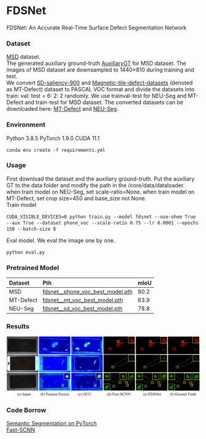 # FDSNet
FDSNet: An Accurate Real-Time Surface Defect Segmentation Network

### Dataset
[MSD](https://github.com/jianzhang96/MSD) dataset.<br/>
The generated auxiliary ground-truth [AuxiliaryGT](https://1drv.ms/u/s!AhqlXalcO8TlgQNVPQYyJPoBQG1k?e=gqXnRr) for MSD dataset.
The images of MSD dataset are downsampled to 1440×810 during training and test. <br>
We convert [SD-saliency-900](https://github.com/SongGuorong/MCITF/tree/master/SD-saliency-900) and [Magnetic-tile-defect-datasets](https://github.com/abin24/Magnetic-tile-defect-datasets.) (denoted as MT-Defect) dataset to PASCAL VOC format and divide the datasets
into train: val: test = 6: 2: 2 randomly. We use trainval-test for NEU-Seg and MT-Defect and train-test for MSD dataset. The converted datasets can be downloaded here: [MT-Defect](https://1drv.ms/u/s!AhqlXalcO8TlgQLtuDrRig6JfIju?e=wE8sjx) and [NEU-Seg](https://1drv.ms/u/s!AhqlXalcO8TlgQGHVQR0soRxX76b?e=Nx0FpY).

### Environment
Python 3.8.5 PyTorch 1.9.0 CUDA 11.1
```
conda env create -f requirements.yml
```

### Usage
First download the dataset and the auxiliary ground-truth. Put the auxiliary GT to the data folder and modify the path in the /core/data/dataloader.<br/>
when train model on NEU-Seg, set scale-ratio=None. when train model on MT-Defect, set crop size=450 and base_size not None. <br/>
Train model
```
CUDA_VISIBLE_DEVICES=0 python train.py --model fdsnet --use-ohem True --aux True --dataset phone_voc --scale-ratio 0.75 --lr 0.0001 --epochs 150 --batch-size 8
```
Eval model. We eval the image one by one.
```
python eval.py
```
### Pretrained Model
| Dataset | Pth | mIoU |
| :------| :------ | :------ |
| MSD | [fdsnet__phone_voc_best_model.pth](https://1drv.ms/u/s!AhqlXalcO8TlfvMadgOHhCtN7Po?e=yhg6aD) | 90.2 |
| MT-Defect | [fdsnet__mt_voc_best_model.pth](https://1drv.ms/u/s!AhqlXalcO8TlgQDawGlGxSULqrBQ?e=bXq6TS) | 63.9 |
| NEU-Seg | [fdsnet__sd_voc_best_model.pth](https://1drv.ms/u/s!AhqlXalcO8Tlf7DoUKO59J82GAM?e=GLIt9X) | 78.8 |

### Results
![results](./docs/results.jpg)

### Code Borrow
[Semantic Segmentation on PyTorch](https://github.com/Tramac/awesome-semantic-segmentation-pytorch) <br>
[Fast-SCNN](https://github.com/Tramac/Fast-SCNN-pytorch)
